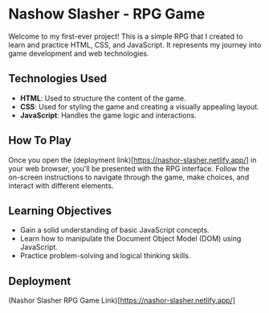 # Nashow Slasher - RPG Game

Welcome to my first-ever project! This is a simple RPG that I created to learn and practice HTML, CSS, and JavaScript. It represents my journey into game development and web technologies.

## Technologies Used

- **HTML**: Used to structure the content of the game.
- **CSS**: Used for styling the game and creating a visually appealing layout.
- **JavaScript**: Handles the game logic and interactions.

## How To Play

Once you open the (deployment link)[https://nashor-slasher.netlify.app/] in your web browser, you'll be presented with the RPG interface. Follow the on-screen instructions to navigate through the game, make choices, and interact with different elements.

## Learning Objectives

- Gain a solid understanding of basic JavaScript concepts.
- Learn how to manipulate the Document Object Model (DOM) using JavaScript.
- Practice problem-solving and logical thinking skills.

## Deployment

(Nashor Slasher RPG Game Link)[https://nashor-slasher.netlify.app/]
